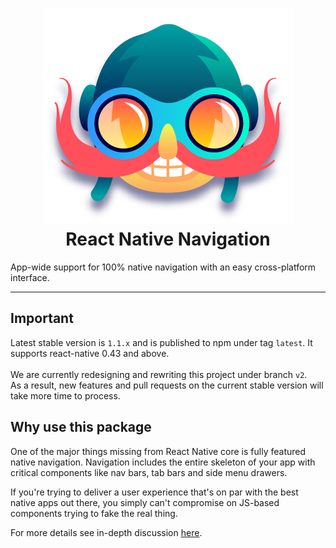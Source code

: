 
<h1 align="center">
  <img src="_images/logo.png"/><br>
  React Native Navigation
</h1>

App-wide support for 100% native navigation with an easy cross-platform interface.

----

## Important
Latest stable version is `1.1.x` and is published to npm under tag `latest`. It supports react-native 0.43 and above.
<br><br>We are currently redesigning and rewriting this project under branch `v2`.
<br>As a result, new features and pull requests on the current stable version will take more time to process.

## Why use this package

One of the major things missing from React Native core is fully featured native navigation. Navigation includes the entire skeleton of your app with critical components like nav bars, tab bars and side menu drawers.

If you're trying to deliver a user experience that's on par with the best native apps out there, you simply can't compromise on JS-based components trying to fake the real thing.

For more details see in-depth discussion [here](https://github.com/wix/react-native-controllers#why-do-we-need-this-package).
